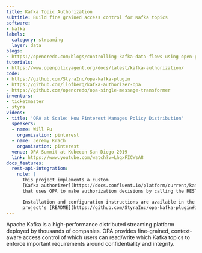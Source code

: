 ```yaml
---
title: Kafka Topic Authorization
subtitle: Build fine grained access control for Kafka topics
software:
- kafka
labels:
  category: streaming
  layer: data
blogs:
- https://opencredo.com/blogs/controlling-kafka-data-flows-using-open-policy-agent/
tutorials:
- https://www.openpolicyagent.org/docs/latest/kafka-authorization/
code:
- https://github.com/StyraInc/opa-kafka-plugin
- https://github.com/llofberg/kafka-authorizer-opa
- https://github.com/opencredo/opa-single-message-transformer
inventors:
- ticketmaster
- styra
videos:
- title: 'OPA at Scale: How Pinterest Manages Policy Distribution'
  speakers:
  - name: Will Fu
    organization: pinterest
  - name: Jeremy Krach
    organization: pinterest
  venue: OPA Summit at Kubecon San Diego 2019
  link: https://www.youtube.com/watch?v=LhgxFICWsA8
docs_features:
  rest-api-integration:
    note: |
      This project implements a custom
      [Kafka authorizer](https://docs.confluent.io/platform/current/kafka/authorization.html#authorizer)
      that uses OPA to make authorization decisions by calling the REST API.

      Installation and configuration instructions are available in the
      project's [README](https://github.com/StyraInc/opa-kafka-plugin#installation).
---
```


Apache Kafka is a high-performance distributed streaming platform deployed by
thousands of companies. OPA provides fine-grained, context-aware access control
of which users can read/write which Kafka topics to enforce important
requirements around confidentiality and integrity.
